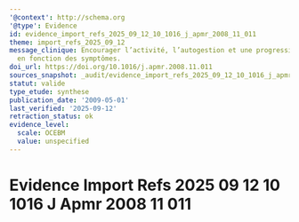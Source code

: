```yaml
---
'@context': http://schema.org
'@type': Evidence
id: evidence_import_refs_2025_09_12_10_1016_j_apmr_2008_11_011
theme: import_refs_2025_09_12
message_clinique: Encourager l’activité, l’autogestion et une progression graduée
  en fonction des symptômes.
doi_url: https://doi.org/10.1016/j.apmr.2008.11.011
sources_snapshot: _audit/evidence_import_refs_2025_09_12_10_1016_j_apmr_2008_11_011.json
statut: valide
type_etude: synthese
publication_date: '2009-05-01'
last_verified: '2025-09-12'
retraction_status: ok
evidence_level:
  scale: OCEBM
  value: unspecified
---
```

# Evidence Import Refs 2025 09 12 10 1016 J Apmr 2008 11 011

